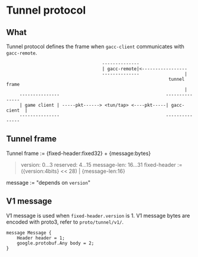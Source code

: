 # Tunnel protocol

## What

Tunnel protocol defines the frame when `gacc-client` communicates with `gacc-remote`.

```
                                    --------------
                                    | gacc-remote|<-----------------
                                    --------------                 |
                                                             tunnel frame
                                                                   |
     ---------------                                        ---------------
     | game client | -----pkt------> <tun/tap> <----pkt-----| gacc-cient  |
     ---------------                                        ---------------
```

## Tunnel frame

Tunnel frame := {fixed-header:fixed32} + {message:bytes}

> version: 0...3 
> reserved: 4...15
> message-len: 16...31
fixed-header := ({version:4bits} << 28) | {message-len:16} 

message := "depends on `version`"

## V1 message

V1 message is used when `fixed-header.version` is 1. V1 message bytes are encoded with proto3, refer to `proto/tunnel/v1/`.

```
message Message {
    Header header = 1;
    google.protobuf.Any body = 2;
}
```
